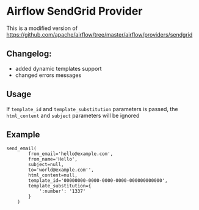 # Airflow SendGrid Provider

This is a modified version of https://github.com/apache/airflow/tree/master/airflow/providers/sendgrid

## Changelog:
* added dynamic templates support
* changed errors messages

## Usage
If `template_id` and `template_substitution` parameters is passed, 
the `html_content` and `subject` parameters will be ignored

## Example

    send_email(
            from_email='hello@example.com',
            from_name='Hello',
            subject=null,
            to='world@example.com'',
            html_content=null,
            template_id='00000000-0000-0000-0000-000000000000',
            template_substitution={
                ':number': '1337'
            }
        )